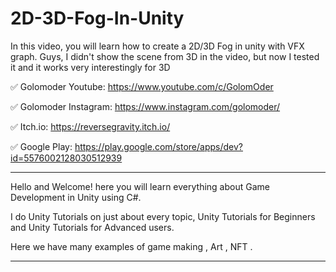 # 2D-3D-Fog-In-Unity
In this video, you will learn how to create a 2D/3D Fog in unity with VFX graph. Guys, I didn't show the scene from 3D in the video, but now I tested it and it works very interestingly for 3D


✅ Golomoder Youtube: https://www.youtube.com/c/GolomOder

✅ Golomoder Instagram: https://www.instagram.com/golomoder/

✅ Itch.io: https://reversegravity.itch.io/

✅ Google Play: https://play.google.com/store/apps/dev?id=5576002128030512939

--------------------------------------------------------------------
Hello and Welcome!
here you will learn everything about Game Development in Unity using C#.

I do Unity Tutorials on just about every topic, Unity Tutorials for Beginners and Unity Tutorials for Advanced users.

Here we have many examples of game making , Art , NFT .

--------------------------------------------------------------------
